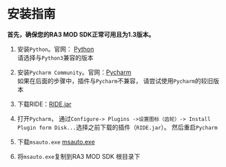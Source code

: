 安装指南
=

**首先，确保您的RA3 MOD SDK正常可用且为1.3版本。**

1. 安装`Python`。官网：
[Python](https://www.python.org/downloads/windows/)  
请选择与`Python3`兼容的版本

2. 安装`Pycharm Community`。官网：[Pycharm](https://www.jetbrains.com/pycharm/)  
如果在后面的步骤中，插件与`Pycharm`不兼容，
请尝试使用`Pycharm`的较旧版本

3. 下载RIDE：[RIDE.jar](./RIDE.jar)

4. 打开`Pycharm`，
通过`Configure-> Plugins ->设置图标（齿轮）->
 Install Plugin form Disk...`选择之前下载的插件（`RIDE.jar`）。
 然后重启`Pycharm`
 
5. 下载`msauto.exe` [msauto.exe](./msauto.exe)

6. 将`msauto.exe`复制到RA3 MOD SDK 根目录下
